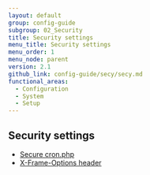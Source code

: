 ```yaml
---
layout: default
group: config-guide
subgroup: 02_Security
title: Security settings
menu_title: Security settings
menu_order: 1
menu_node: parent
version: 2.1
github_link: config-guide/secy/secy.md
functional_areas:
  - Configuration
  - System
  - Setup
---
```


## Security settings
*	<a href="{{page.baseurl}}config-guide/secy/secy-cron.html">Secure cron.php</a>
*	<a href="{{page.baseurl}}config-guide/secy/secy-xframe.html">X-Frame-Options header</a>
